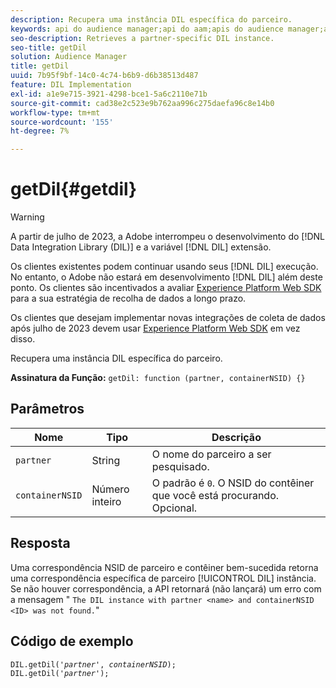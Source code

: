 ```yaml
---
description: Recupera uma instância DIL específica do parceiro.
keywords: api do audience manager;api do aam;apis do audience manager;apis do aam
seo-description: Retrieves a partner-specific DIL instance.
seo-title: getDil
solution: Audience Manager
title: getDil
uuid: 7b95f9bf-14c0-4c74-b6b9-d6b38513d487
feature: DIL Implementation
exl-id: a1e9e715-3921-4298-bce1-5a6c2110e71b
source-git-commit: cad38e2c523e9b762aa996c275daefa96c8e14b0
workflow-type: tm+mt
source-wordcount: '155'
ht-degree: 7%

---
```


# getDil{#getdil}

>[!WARNING]
>
>A partir de julho de 2023, a Adobe interrompeu o desenvolvimento do [!DNL Data Integration Library (DIL)] e a variável [!DNL DIL] extensão.
>
>Os clientes existentes podem continuar usando seus [!DNL DIL] execução. No entanto, o Adobe não estará em desenvolvimento [!DNL DIL] além deste ponto. Os clientes são incentivados a avaliar [Experience Platform Web SDK](https://experienceleague.adobe.com/docs/experience-platform/edge/home.html?lang=en) para a sua estratégia de recolha de dados a longo prazo.
>
>Os clientes que desejam implementar novas integrações de coleta de dados após julho de 2023 devem usar [Experience Platform Web SDK](https://experienceleague.adobe.com/docs/experience-platform/edge/home.html?lang=en) em vez disso.

Recupera uma instância DIL específica do parceiro.

**Assinatura da Função:** `getDil: function (partner, containerNSID) {}`

<!-- r_dil_get_dil.xml -->

## Parâmetros

| Nome | Tipo | Descrição |
|---|---|---|
| `partner` | String   | O nome do parceiro a ser pesquisado. |
| `containerNSID` | Número inteiro | O padrão é `0`. O NSID do contêiner que você está procurando. Opcional. |

## Resposta

Uma correspondência NSID de parceiro e contêiner bem-sucedida retorna uma correspondência específica de parceiro [!UICONTROL DIL] instância. Se não houver correspondência, a API retornará (não lançará) um erro com a mensagem &quot; `The DIL instance with partner <name> and containerNSID <ID> was not found.`&quot;

## Código de exemplo

<pre class="java"><code>DIL.getDil('<i>partner</i>', <i>containerNSID</i>); 
DIL.getDil('<i>partner</i>');</code></pre>
